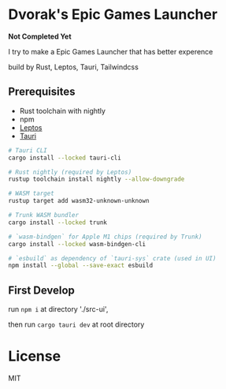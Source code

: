 # Dvorak's Epic Games Launcher

**Not Completed Yet**

I try to make a Epic Games Launcher that has better experence

build by Rust, Leptos, Tauri, Tailwindcss

## Prerequisites

- Rust toolchain with nightly
- npm
- [Leptos](https://leptos.dev/)
- [Tauri](https://tauri.app/)

```bash
# Tauri CLI
cargo install --locked tauri-cli

# Rust nightly (required by Leptos)
rustup toolchain install nightly --allow-downgrade

# WASM target
rustup target add wasm32-unknown-unknown

# Trunk WASM bundler
cargo install --locked trunk

# `wasm-bindgen` for Apple M1 chips (required by Trunk)
cargo install --locked wasm-bindgen-cli

# `esbuild` as dependency of `tauri-sys` crate (used in UI)
npm install --global --save-exact esbuild
```

## First Develop

run `npm i` at directory './src-ui',

then run `cargo tauri dev` at root directory

# License

MIT
